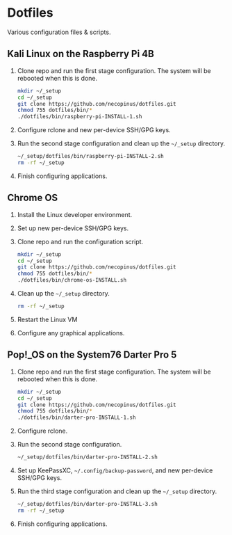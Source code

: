 # Dotfiles

Various configuration files & scripts.

## Kali Linux on the Raspberry Pi 4B

1. Clone repo and run the first stage configuration. The system will be
   rebooted when this is done.

	```bash
	mkdir ~/_setup
	cd ~/_setup
	git clone https://github.com/necopinus/dotfiles.git
	chmod 755 dotfiles/bin/*
	./dotfiles/bin/raspberry-pi-INSTALL-1.sh
	```

2. Configure rclone and new per-device SSH/GPG keys.

5. Run the second stage configuration and clean up the `~/_setup`
   directory.

	```bash
	~/_setup/dotfiles/bin/raspberry-pi-INSTALL-2.sh
	rm -rf ~/_setup
	```

6. Finish configuring applications.

## Chrome OS

1. Install the Linux developer environment.

2. Set up new per-device SSH/GPG keys.

3. Clone repo and run the configuration script.

	```bash
	mkdir ~/_setup
	cd ~/_setup
	git clone https://github.com/necopinus/dotfiles.git
	chmod 755 dotfiles/bin/*
	./dotfiles/bin/chrome-os-INSTALL.sh
	```

4. Clean up the `~/_setup` directory.

	```bash
	rm -rf ~/_setup
	```

5. Restart the Linux VM

6. Configure any graphical applications.

## Pop!_OS on the System76 Darter Pro 5

1. Clone repo and run the first stage configuration. The system will be
   rebooted when this is done.

	```bash
	mkdir ~/_setup
	cd ~/_setup
	git clone https://github.com/necopinus/dotfiles.git
	chmod 755 dotfiles/bin/*
	./dotfiles/bin/darter-pro-INSTALL-1.sh
	```

2. Configure rclone.

3. Run the second stage configuration.

	```bash
	~/_setup/dotfiles/bin/darter-pro-INSTALL-2.sh
	```

4. Set up KeePassXC, `~/.config/backup-password`, and new per-device
   SSH/GPG keys.

5. Run the third stage configuration and clean up the `~/_setup`
   directory.

	```bash
	~/_setup/dotfiles/bin/darter-pro-INSTALL-3.sh
	rm -rf ~/_setup
	```

6. Finish configuring applications.
